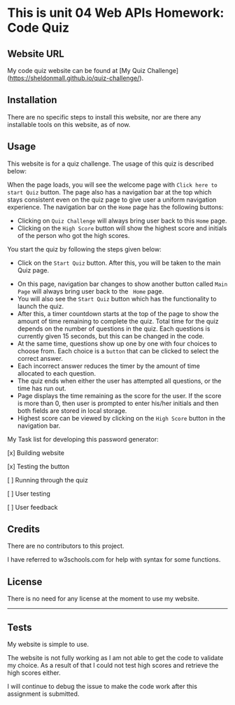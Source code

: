 # This is unit 04 Web APIs Homework: Code Quiz

## Website URL

My code quiz website can be found at [My Quiz Challenge] (https://sheldonmall.github.io/quiz-challenge/). 

## Installation

There are no specific steps to install this website, nor are there any installable tools on this website, as of now.


## Usage 

This website is for a quiz challenge. The usage of this quiz is described below:

When the page loads, you will see the welcome page with `Click here to start Quiz` button. The page also has a navigation bar at the top which stays consistent even on the quiz page to give user a uniform navigation experience. The navigation bar on the `Home` page has the following buttons:

* Clicking on `Quiz Challenge` will always bring user back to this `Home` page.
* Clicking on the `High Score` button will show the highest score and initials of the person who got the high scores.


You start the quiz by following the steps given below:

* Click on the `Start Quiz` button. After this, you will be taken to the main Quiz page. 
- On this page, navigation bar changes to show another button called `Main Page` will always bring user back to the ` Home` page. 
- You will also see the `Start Quiz` button which has the functionality to launch the quiz.
- After this, a timer countdown starts at the top of the page to show the amount of time remaining to complete the quiz. Total time for the quiz depends on the number of questions in the quiz. Each questions is currently given 15 seconds, but this can be changed in the code.
- At the same time, questions show up one by one with four choices to choose from. Each choice is a `button` that can be clicked to select the correct answer.
- Each incorrect answer reduces the timer by the amount of time allocated to each question.
- The quiz ends when either the user has attempted all questions, or the time has run out.
- Page displays the time remaining as the score for the user. If the score is more than 0, then user is prompted to enter his/her initials and then both fields are stored in local storage.
- Highest score can be viewed by clicking on the `High Score` button in the navigation bar.

My Task list for developing this password generator:

[x] Building website

[x] Testing the button

[ ] Running through the quiz

[ ] User testing

[ ] User feedback 


## Credits

There are no contributors to this project.

I have referred to w3schools.com for help with syntax for some functions.


## License

There is no need for any license at the moment to use my website.

---

## Tests

My website is simple to use. 

The website is not fully working as I am not able to get the code to validate my choice. As a result of that I could not test high scores and retrieve the high scores either.

I will continue to debug the issue to make the code work after this assignment is submitted.
